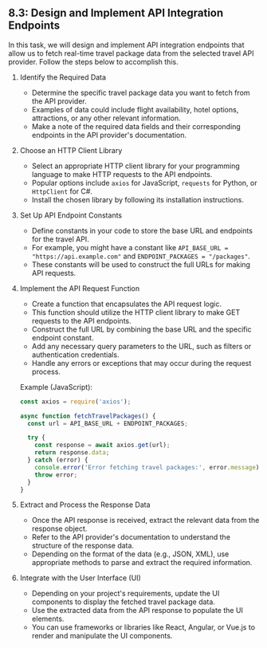 

## 8.3: Design and Implement API Integration Endpoints

In this task, we will design and implement API integration endpoints that allow us to fetch real-time travel package data from the selected travel API provider. Follow the steps below to accomplish this.

1. Identify the Required Data
   - Determine the specific travel package data you want to fetch from the API provider.
   - Examples of data could include flight availability, hotel options, attractions, or any other relevant information.
   - Make a note of the required data fields and their corresponding endpoints in the API provider's documentation.

2. Choose an HTTP Client Library
   - Select an appropriate HTTP client library for your programming language to make HTTP requests to the API endpoints.
   - Popular options include `axios` for JavaScript, `requests` for Python, or `HttpClient` for C#.
   - Install the chosen library by following its installation instructions.

3. Set Up API Endpoint Constants
   - Define constants in your code to store the base URL and endpoints for the travel API.
   - For example, you might have a constant like `API_BASE_URL = "https://api.example.com"` and `ENDPOINT_PACKAGES = "/packages"`.
   - These constants will be used to construct the full URLs for making API requests.

4. Implement the API Request Function
   - Create a function that encapsulates the API request logic.
   - This function should utilize the HTTP client library to make GET requests to the API endpoints.
   - Construct the full URL by combining the base URL and the specific endpoint constant.
   - Add any necessary query parameters to the URL, such as filters or authentication credentials.
   - Handle any errors or exceptions that may occur during the request process.

   Example (JavaScript):
   ```javascript
   const axios = require('axios');
   
   async function fetchTravelPackages() {
     const url = API_BASE_URL + ENDPOINT_PACKAGES;
   
     try {
       const response = await axios.get(url);
       return response.data;
     } catch (error) {
       console.error('Error fetching travel packages:', error.message);
       throw error;
     }
   }
   ```

5. Extract and Process the Response Data
   - Once the API response is received, extract the relevant data from the response object.
   - Refer to the API provider's documentation to understand the structure of the response data.
   - Depending on the format of the data (e.g., JSON, XML), use appropriate methods to parse and extract the required information.

6. Integrate with the User Interface (UI)
   - Depending on your project's requirements, update the UI components to display the fetched travel package data.
   - Use the extracted data from the API response to populate the UI elements.
   - You can use frameworks or libraries like React, Angular, or Vue.js to render and manipulate the UI components.

